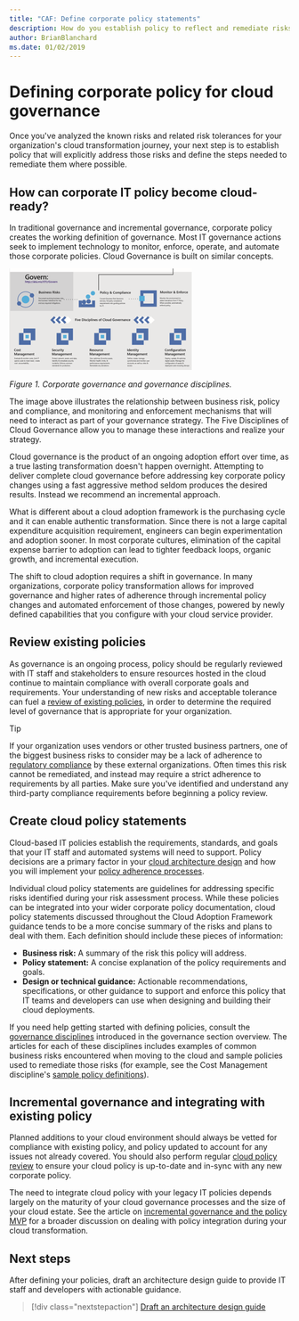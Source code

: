 ```yaml
---
title: "CAF: Define corporate policy statements"
description: How do you establish policy to reflect and remediate risks?
author: BrianBlanchard
ms.date: 01/02/2019
---
```


# Defining corporate policy for cloud governance

Once you've analyzed the known risks and related risk tolerances for your organization's cloud transformation journey, your next step is to establish policy that will explicitly address those risks and define the steps needed to remediate them where possible.

<!-- markdownlint-disable MD026 -->

## How can corporate IT policy become cloud-ready?

In traditional governance and incremental governance, corporate policy creates the working definition of governance. Most IT governance actions seek to implement technology to monitor, enforce, operate, and automate those corporate policies. Cloud Governance is built on similar concepts.

![Corporate Governance and Governance Disciplines](../../_images/operational-transformation-govern.png)

*Figure 1. Corporate governance and governance disciplines.*

The image above illustrates the relationship between business risk, policy and compliance, and monitoring and enforcement mechanisms that will need to interact as part of your governance strategy. The Five Disciplines of Cloud Governance allow you to manage these interactions and realize your strategy.

Cloud governance is the product of an ongoing adoption effort over time, as a true lasting transformation doesn't happen overnight. Attempting to deliver complete cloud governance before addressing key corporate policy changes using a fast aggressive method seldom produces the desired results. Instead we recommend an incremental approach.

What is different about a cloud adoption framework is the purchasing cycle and it can enable authentic transformation. Since there is not a large capital expenditure acquisition requirement, engineers can begin experimentation and adoption sooner. In most corporate cultures, elimination of the capital expense barrier to adoption can lead to tighter feedback loops, organic growth, and incremental execution.

The shift to cloud adoption requires a shift in governance. In many organizations, corporate policy transformation allows for improved governance and higher rates of adherence through incremental policy changes and automated enforcement of those changes, powered by newly defined capabilities that you configure with your cloud service provider.

<!-- markdownlint-enable MD026 -->

## Review existing policies

As governance is an ongoing process, policy should be regularly reviewed with IT staff and stakeholders to ensure resources hosted in the cloud continue to maintain compliance with overall corporate goals and requirements. Your understanding of new risks and acceptable tolerance can fuel a [review of existing policies](what-is-a-cloud-policy-review.md), in order to determine the required level of governance that is appropriate for your organization.

> [!TIP]
> If your organization uses vendors or other trusted business partners, one of the biggest business risks to consider may be a lack of adherence to [regulatory compliance](what-is-regulatory-compliance.md) by these external organizations. Often times this risk cannot be remediated, and instead may require a strict adherence to requirements by all parties. Make sure you've identified and understand any third-party compliance requirements before beginning a policy review.

## Create cloud policy statements

Cloud-based IT policies establish the requirements, standards, and goals that your IT staff and automated systems will need to support. Policy decisions are a primary factor in your [cloud architecture design](align-governance-journeys.md) and how you will implement your [policy adherence processes](processes.md).

Individual cloud policy statements are guidelines for addressing specific risks identified during your risk assessment process. While these policies can be integrated into your wider corporate policy documentation, cloud policy statements discussed throughout the Cloud Adoption Framework guidance tends to be a more concise summary of the risks and plans to deal with them. Each definition should include these pieces of information:

- **Business risk:** A summary of the risk this policy will address.
- **Policy statement:** A concise explanation of the policy requirements and goals.
- **Design or technical guidance:** Actionable recommendations, specifications, or other guidance to support and enforce this policy that IT teams and developers can use when designing and building their cloud deployments.

If you need help getting started with defining policies, consult the [governance disciplines](../governance-disciplines.md) introduced in the governance section overview. The articles for each of these disciplines includes examples of common business risks encountered when moving to the cloud and sample policies used to remediate those risks (for example, see the Cost Management discipline's [sample policy definitions](../cost-management/policy-statements.md)).

## Incremental governance and integrating with existing policy

Planned additions to your cloud environment should always be vetted for compliance with existing policy, and policy updated to account for any issues not already covered. You should also perform regular [cloud policy review](what-is-a-cloud-policy-review.md) to ensure your cloud policy is up-to-date and in-sync with any new corporate policy.

The need to integrate cloud policy with your legacy IT policies depends largely on the maturity of your cloud governance processes and the size of your cloud estate. See the article on [incremental governance and the policy MVP](index.md) for a broader discussion on dealing with policy integration during your cloud transformation.

## Next steps

After defining your policies, draft an architecture design guide to provide IT staff and developers with actionable guidance.

> [!div class="nextstepaction"]
> [Draft an architecture design guide](align-governance-journeys.md)
